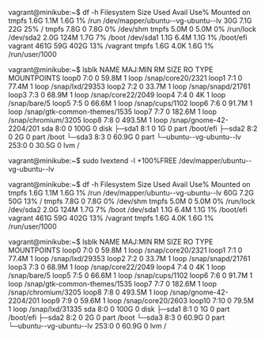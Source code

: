 vagrant@minikube:~$ df -h
Filesystem                         Size  Used Avail Use% Mounted on
tmpfs                              1.6G  1.1M  1.6G   1% /run
/dev/mapper/ubuntu--vg-ubuntu--lv   30G  7.1G   22G  25% /
tmpfs                              7.8G     0  7.8G   0% /dev/shm
tmpfs                              5.0M     0  5.0M   0% /run/lock
/dev/sda2                          2.0G  124M  1.7G   7% /boot
/dev/sda1                          1.1G  6.4M  1.1G   1% /boot/efi
vagrant                            461G   59G  402G  13% /vagrant
tmpfs                              1.6G  4.0K  1.6G   1% /run/user/1000

vagrant@minikube:~$ lsblk 
NAME                      MAJ:MIN RM   SIZE RO TYPE MOUNTPOINTS
loop0                       7:0    0  59.8M  1 loop /snap/core20/2321
loop1                       7:1    0  77.4M  1 loop /snap/lxd/29353
loop2                       7:2    0  33.7M  1 loop /snap/snapd/21761
loop3                       7:3    0  68.9M  1 loop /snap/core22/2049
loop4                       7:4    0     4K  1 loop /snap/bare/5
loop5                       7:5    0  66.6M  1 loop /snap/cups/1102
loop6                       7:6    0  91.7M  1 loop /snap/gtk-common-themes/1535
loop7                       7:7    0 182.6M  1 loop /snap/chromium/3205
loop8                       7:8    0 493.5M  1 loop /snap/gnome-42-2204/201
sda                         8:0    0   100G  0 disk 
├─sda1                      8:1    0     1G  0 part /boot/efi
├─sda2                      8:2    0     2G  0 part /boot
└─sda3                      8:3    0  60.9G  0 part 
  └─ubuntu--vg-ubuntu--lv 253:0    0  30.5G  0 lvm  /

vagrant@minikube:~$ sudo lvextend -l +100%FREE /dev/mapper/ubuntu--vg-ubuntu--lv

vagrant@minikube:~$ df -h
Filesystem                         Size  Used Avail Use% Mounted on
tmpfs                              1.6G  1.1M  1.6G   1% /run
/dev/mapper/ubuntu--vg-ubuntu--lv   60G  7.2G   50G  13% /
tmpfs                              7.8G     0  7.8G   0% /dev/shm
tmpfs                              5.0M     0  5.0M   0% /run/lock
/dev/sda2                          2.0G  124M  1.7G   7% /boot
/dev/sda1                          1.1G  6.4M  1.1G   1% /boot/efi
vagrant                            461G   59G  402G  13% /vagrant
tmpfs                              1.6G  4.0K  1.6G   1% /run/user/1000

vagrant@minikube:~$ lsblk 
NAME                      MAJ:MIN RM   SIZE RO TYPE MOUNTPOINTS
loop0                       7:0    0  59.8M  1 loop /snap/core20/2321
loop1                       7:1    0  77.4M  1 loop /snap/lxd/29353
loop2                       7:2    0  33.7M  1 loop /snap/snapd/21761
loop3                       7:3    0  68.9M  1 loop /snap/core22/2049
loop4                       7:4    0     4K  1 loop /snap/bare/5
loop5                       7:5    0  66.6M  1 loop /snap/cups/1102
loop6                       7:6    0  91.7M  1 loop /snap/gtk-common-themes/1535
loop7                       7:7    0 182.6M  1 loop /snap/chromium/3205
loop8                       7:8    0 493.5M  1 loop /snap/gnome-42-2204/201
loop9                       7:9    0  59.6M  1 loop /snap/core20/2603
loop10                      7:10   0  79.5M  1 loop /snap/lxd/31335
sda                         8:0    0   100G  0 disk 
├─sda1                      8:1    0     1G  0 part /boot/efi
├─sda2                      8:2    0     2G  0 part /boot
└─sda3                      8:3    0  60.9G  0 part 
  └─ubuntu--vg-ubuntu--lv 253:0    0  60.9G  0 lvm  /
